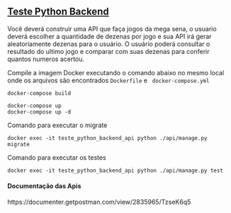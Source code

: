 <h2><u>Teste Python Backend</u></h2>

<p>
Você deverá construir uma API que faça jogos da mega sena, 
o usuario deverá escolher a quantidade de dezenas por jogo e sua
API irá gerar aleatoriamente dezenas para o usuário. 
O usuário poderá consultar o resultado do ultimo jogo e comparar com suas dezenas 
para conferir quantos numeros acertou.
</p>

Compile a imagem Docker executando o comando abaixo no mesmo local onde os arquivos são encontrados ```Dockerfile``` e ``` docker-compose.yml```

```
docker-compose build
```

```
docker-compose up
docker-compose up -d
```

Comando para executar o migrate
```
docker exec -it teste_python_backend_api python ./api/manage.py migrate
```

Comando para executar os testes
```
docker exec -it teste_python_backend_api python ./api/manage.py test
```

<h4>Documentação das Apis</h4>
https://documenter.getpostman.com/view/2835965/TzseK6q5
